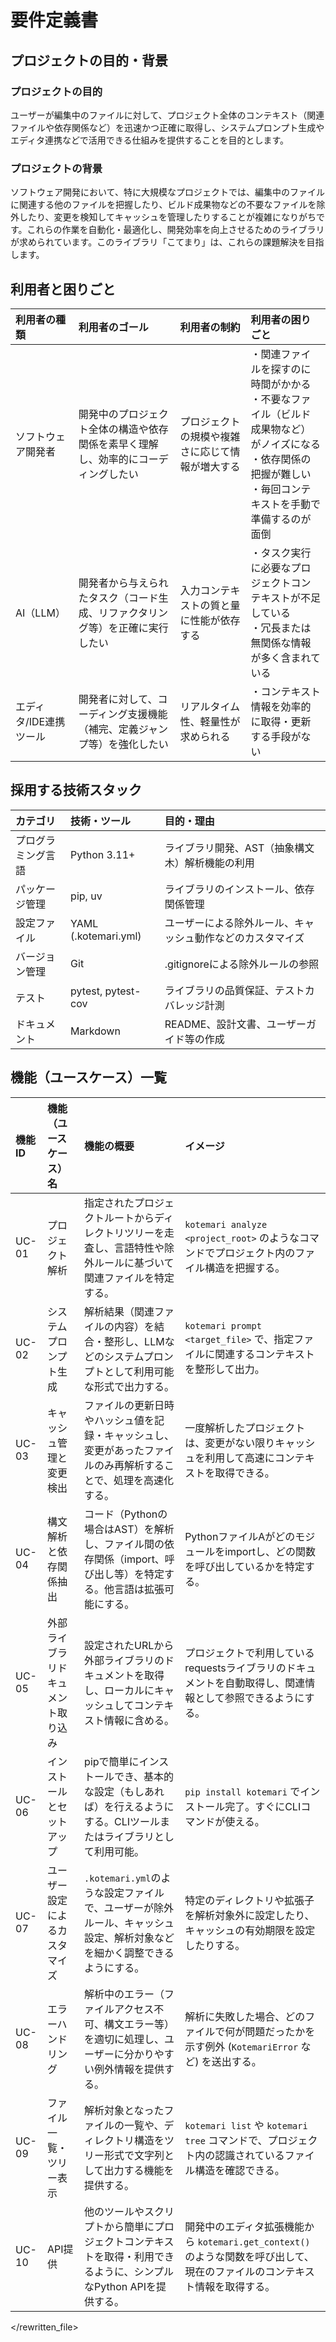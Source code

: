 # 要件定義書

## プロジェクトの目的・背景

### プロジェクトの目的

ユーザーが編集中のファイルに対して、プロジェクト全体のコンテキスト（関連ファイルや依存関係など）を迅速かつ正確に取得し、システムプロンプト生成やエディタ連携などで活用できる仕組みを提供することを目的とします。

### プロジェクトの背景

ソフトウェア開発において、特に大規模なプロジェクトでは、編集中のファイルに関連する他のファイルを把握したり、ビルド成果物などの不要なファイルを除外したり、変更を検知してキャッシュを管理したりすることが複雑になりがちです。これらの作業を自動化・最適化し、開発効率を向上させるためのライブラリが求められています。このライブラリ「こてまり」は、これらの課題解決を目指します。

## 利用者と困りごと

| 利用者の種類         | 利用者のゴール                                                                 | 利用者の制約                                 | 利用者の困りごと                                                                                                |
| :------------------- | :----------------------------------------------------------------------------- | :------------------------------------------- | :-------------------------------------------------------------------------------------------------------------- |
| ソフトウェア開発者   | 開発中のプロジェクト全体の構造や依存関係を素早く理解し、効率的にコーディングしたい | プロジェクトの規模や複雑さに応じて情報が増大する | ・関連ファイルを探すのに時間がかかる<br>・不要なファイル（ビルド成果物など）がノイズになる<br>・依存関係の把握が難しい<br>・毎回コンテキストを手動で準備するのが面倒 |
| AI（LLM）            | 開発者から与えられたタスク（コード生成、リファクタリング等）を正確に実行したい       | 入力コンテキストの質と量に性能が依存する     | ・タスク実行に必要なプロジェクトコンテキストが不足している<br>・冗長または無関係な情報が多く含まれている                               |
| エディタ/IDE連携ツール | 開発者に対して、コーディング支援機能（補完、定義ジャンプ等）を強化したい             | リアルタイム性、軽量性が求められる           | ・コンテキスト情報を効率的に取得・更新する手段がない                                                              |

## 採用する技術スタック

| カテゴリ       | 技術・ツール      | 目的・理由                                                                 |
| :------------- | :---------------- | :------------------------------------------------------------------------- |
| プログラミング言語 | Python 3.11+    | ライブラリ開発、AST（抽象構文木）解析機能の利用                                |
| パッケージ管理   | pip, uv           | ライブラリのインストール、依存関係管理                                           |
| 設定ファイル     | YAML (.kotemari.yml) | ユーザーによる除外ルール、キャッシュ動作などのカスタマイズ                         |
| バージョン管理   | Git               | .gitignoreによる除外ルールの参照                                             |
| テスト         | pytest, pytest-cov | ライブラリの品質保証、テストカバレッジ計測                                     |
| ドキュメント     | Markdown          | README、設計文書、ユーザーガイド等の作成                                      |

## 機能（ユースケース）一覧

| 機能ID  | 機能（ユースケース）名                     | 機能の概要                                                                                                | イメージ                                                                                                                               |
| :------ | :--------------------------------------- | :-------------------------------------------------------------------------------------------------------- | :------------------------------------------------------------------------------------------------------------------------------------- |
| UC-01   | プロジェクト解析                         | 指定されたプロジェクトルートからディレクトリツリーを走査し、言語特性や除外ルールに基づいて関連ファイルを特定する。                         | `kotemari analyze <project_root>` のようなコマンドでプロジェクト内のファイル構造を把握する。                                                   |
| UC-02   | システムプロンプト生成                   | 解析結果（関連ファイルの内容）を結合・整形し、LLMなどのシステムプロンプトとして利用可能な形式で出力する。                           | `kotemari prompt <target_file>` で、指定ファイルに関連するコンテキストを整形して出力。                                                 |
| UC-03   | キャッシュ管理と変更検出                 | ファイルの更新日時やハッシュ値を記録・キャッシュし、変更があったファイルのみ再解析することで、処理を高速化する。                        | 一度解析したプロジェクトは、変更がない限りキャッシュを利用して高速にコンテキストを取得できる。                                             |
| UC-04   | 構文解析と依存関係抽出                 | コード（Pythonの場合はAST）を解析し、ファイル間の依存関係（import、呼び出し等）を特定する。他言語は拡張可能にする。                   | PythonファイルAがどのモジュールをimportし、どの関数を呼び出しているかを特定する。                                                        |
| UC-05   | 外部ライブラリドキュメント取り込み         | 設定されたURLから外部ライブラリのドキュメントを取得し、ローカルにキャッシュしてコンテキスト情報に含める。                              | プロジェクトで利用しているrequestsライブラリのドキュメントを自動取得し、関連情報として参照できるようにする。                                   |
| UC-06   | インストールとセットアップ               | pipで簡単にインストールでき、基本的な設定（もしあれば）を行えるようにする。CLIツールまたはライブラリとして利用可能。                    | `pip install kotemari` でインストール完了。すぐにCLIコマンドが使える。                                                               |
| UC-07   | ユーザー設定によるカスタマイズ           | `.kotemari.yml`のような設定ファイルで、ユーザーが除外ルール、キャッシュ設定、解析対象などを細かく調整できるようにする。                | 特定のディレクトリや拡張子を解析対象外に設定したり、キャッシュの有効期限を設定したりする。                                               |
| UC-08   | エラーハンドリング                       | 解析中のエラー（ファイルアクセス不可、構文エラー等）を適切に処理し、ユーザーに分かりやすい例外情報を提供する。                          | 解析に失敗した場合、どのファイルで何が問題だったかを示す例外 (`KotemariError` など) を送出する。                                           |
| UC-09   | ファイル一覧・ツリー表示                 | 解析対象となったファイルの一覧や、ディレクトリ構造をツリー形式で文字列として出力する機能を提供する。                                | `kotemari list` や `kotemari tree` コマンドで、プロジェクト内の認識されているファイル構造を確認できる。                                  |
| UC-10   | API提供                                  | 他のツールやスクリプトから簡単にプロジェクトコンテキストを取得・利用できるように、シンプルなPython APIを提供する。                     | 開発中のエディタ拡張機能から `kotemari.get_context()` のような関数を呼び出して、現在のファイルのコンテキスト情報を取得する。                   |

</rewritten_file> 